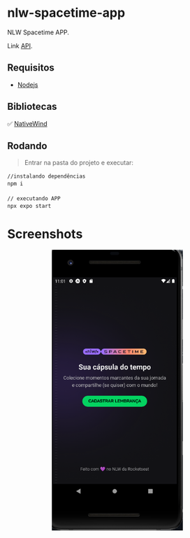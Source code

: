 # nlw-spacetime-app
NLW Spacetime APP.

Link [API](https://github.com/karenyov/nlw-spacetime-api).


## Requisitos
- [Nodejs](https://nodejs.org/en/download/)

## Bibliotecas
:white_check_mark:	[NativeWind](https://www.nativewind.dev/)


## Rodando
> Entrar na pasta do projeto e executar: 

```sh 
//instalando dependências 
npm i 

// executando APP
npx expo start
```

# Screenshots
<p align="center">
  <img src="https://github.com/karenyov/nlw-spacetime-app/blob/main/app.png" width="300">
</p>

